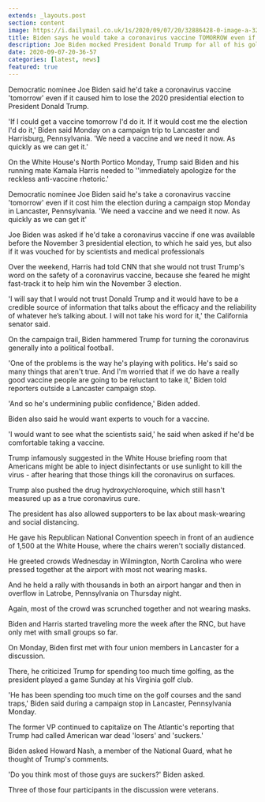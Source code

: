 ```yaml
---
extends: _layouts.post
section: content
image: https://i.dailymail.co.uk/1s/2020/09/07/20/32886428-0-image-a-32_1599507061667.jpg 
title: Biden says he would take a coronavirus vaccine TOMORROW even if it cost him the election 
description: Joe Biden mocked President Donald Trump for all of his golfing and continued to criticize him for comments he made about servicemembers as were reported last week by The Atlantic. 
date: 2020-09-07-20-36-57 
categories: [latest, news] 
featured: true 
--- 
```

Democratic nominee Joe Biden said he'd take a coronavirus vaccine 'tomorrow' even if it caused him to lose the 2020 presidential election to President Donald Trump. 

'If I could get a vaccine tomorrow I'd do it. If it would cost me the election I'd do it,' Biden said Monday on a campaign trip to Lancaster and Harrisburg, Pennsylvania. 'We need a vaccine and we need it now. As quickly as we can get it.'

On the White House's North Portico Monday, Trump said Biden and his running mate Kamala Harris needed to ''immediately apologize for the reckless anti-vaccine rhetoric.' 

Democratic nominee Joe Biden said he's take a coronavirus vaccine 'tomorrow' even if it cost him the election during a campaign stop Monday in Lancaster, Pennsylvania. 'We need a vaccine and we need it now. As quickly as we can get it' 

Joe Biden was asked if he'd take a coronavirus vaccine if one was available before the November 3 presidential election, to which he said yes, but also if it was vouched for by scientists and medical professionals 

Over the weekend, Harris had told CNN that she would not trust Trump's word on the safety of a coronavirus vaccine, because she feared he might fast-track it to help him win the November 3 election. 

'I will say that I would not trust Donald Trump and it would have to be a credible source of information that talks about the efficacy and the reliability of whatever he’s talking about. I will not take his word for it,' the California senator said. 

On the campaign trail, Biden hammered Trump for turning the coronavirus generally into a political football. 

'One of the problems is the way he's playing with politics. He's said so many things that aren't true. And I'm worried that if we do have a really good vaccine people are going to be reluctant to take it,' Biden told reporters outside a Lancaster campaign stop. 

'And so he's undermining public confidence,' Biden added. 

Biden also said he would want experts to vouch for a vaccine.  

'I would want to see what the scientists said,' he said when asked if he'd be comfortable taking a vaccine. 

Trump infamously suggested in the White House briefing room that Americans might be able to inject disinfectants or use sunlight to kill the virus - after hearing that those things kill the coronavirus on surfaces. 

Trump also pushed the drug hydroxychloroquine, which still hasn't measured up as a true coronavirus cure. 

The president has also allowed supporters to be lax about mask-wearing and social distancing. 

He gave his Republican National Convention speech in front of an audience of 1,500 at the White House, where the chairs weren't socially distanced. 

He greeted crowds Wednesday in Wilmington, North Carolina who were pressed together at the airport with most not wearing masks. 

And he held a rally with thousands in both an airport hangar and then in overflow in Latrobe, Pennsylvania on Thursday night. 

Again, most of the crowd was scrunched together and not wearing masks. 

Biden and Harris started traveling more the week after the RNC, but have only met with small groups so far. 

On Monday, Biden first met with four union members in Lancaster for a discussion. 

There, he criticized Trump for spending too much time golfing, as the president played a game Sunday at his Virginia golf club.    

'He has been spending too much time on the golf courses and the sand traps,' Biden said during a campaign stop in Lancaster, Pennsylvania Monday. 

The former VP continued to capitalize on The Atlantic's reporting that Trump had called American war dead 'losers' and 'suckers.' 

 Biden asked Howard Nash, a member of the National Guard, what he thought of Trump's comments.

'Do you think most of those guys are suckers?' Biden asked. 

Three of those four participants in the discussion were veterans.    

